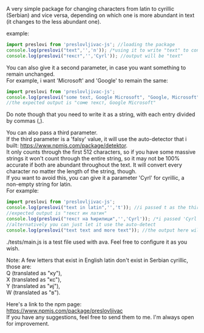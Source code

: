 A very simple package for changing characters from latin to cyrillic (Serbian) and vice versa, depending on which one is more abundant in text (it changes to the less abundant one).  
  
example:  
``` javascript  
import preslovi from 'preslovljivac-js'; //loading the package  
console.log(preslovi("text",'','n')); /*using it to write "text" to console in cyrillic, the output will be "текст" */  
console.log(preslovi("текст",'','Cyrl')); //output will be "text"  
```  
  
You can also give it a second parameter, in case you want something to remain unchanged.  
For example, i want 'Microsoft' and 'Google' to remain the same:
``` javascript  
import preslovi from 'preslovljivac-js';
console.log(preslovi("some text, Google Microsoft", "Google, Microsoft",'a'));  
//the expected output is "соме текст, Google Microsoft"  
```  
Do note though that you need to write it as a string, with each entry divided by commas (,).  
  
You can also pass a third parameter.  
If the third parameter is a 'falsy' value, it will use the auto-detector that i built: https://www.npmjs.com/package/detektor.  
It only counts through the first 512 characters, so if you have some massive strings it  won't count through the entire string, so it may not be 100% accurate if both are abundant throughout the text. It will convert every character no matter the length of the string,  though.  
If you want to avoid this, you can give it a parameter 'Cyrl' for cyrillic, a non-empty string for latin.  
For example:  
``` javascript  
import preslovi from 'preslovljivac-js';
console.log(preslovi("text in latin",'','t')); //i passed t as the third parameter so that it isn't a 'falsy' value  
//expected output is "текст ин латин"  
console.log(preslovi("текст на ћирилици",'','Cyrl')); /*i passed 'Cyrl' as the third parameter, so now it will treat it as cyrillic text and the output will be "tekst na ćirilici"*/  
//alternatively you can just let it use the auto-detect  
console.log(preslovi("text text and more text")); //the output here will be "текст текст анд море текст"  
```  
  
./tests/main.js is a test file used with ava. Feel free to configure it as you wish.  
  
Note: A few letters that exist in English latin don't exist in Serbian cyrillic, those are:  
Q (translated as "ку"),  
X (translated as "кс"),  
Y (translated as "иј"),  
W (translated as "в").  
  
Here's a link to the npm page: https://www.npmjs.com/package/preslovljivac  
If you have any suggestions, feel free to send them to me. I'm always open for improvement.  